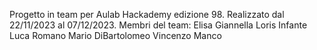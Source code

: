 Progetto in team per Aulab Hackademy edizione 98.
Realizzato dal 22/11/2023 al 07/12/2023.
Membri del team:
Elisa Giannella
Loris Infante
Luca Romano
Mario DiBartolomeo
Vincenzo Manco
